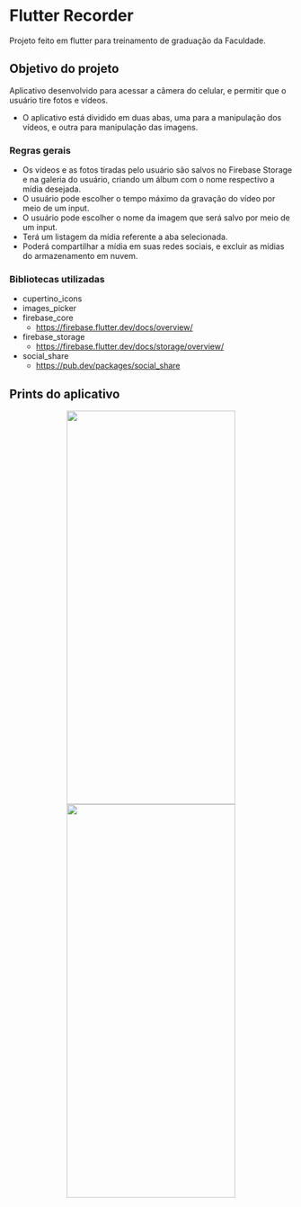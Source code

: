 # Flutter Recorder

Projeto feito em flutter para treinamento de graduação da Faculdade.

## Objetivo do projeto

Aplicativo desenvolvido para acessar a câmera do celular, e permitir que o usuário tire fotos e vídeos.
  - O aplicativo está dividido em duas abas, uma para a manipulação dos vídeos, e outra para manipulação das imagens.

### Regras gerais

  - Os vídeos e as fotos tiradas pelo usuário são salvos no Firebase Storage e na galeria do usuário, criando um álbum com o nome respectivo a mídia desejada.
  - O usuário pode escolher o tempo máximo da gravação do vídeo por meio de um input.
  - O usuário pode escolher o nome da imagem que será salvo por meio de um input.
  - Terá um listagem da mídia referente a aba selecionada.
  - Poderá compartilhar a mídia em suas redes sociais, e excluir as mídias do armazenamento em nuvem.

### Bibliotecas utilizadas

  - cupertino_icons
  - images_picker
  - firebase_core
    - https://firebase.flutter.dev/docs/overview/
  - firebase_storage
    - https://firebase.flutter.dev/docs/storage/overview/    
  - social_share
    - https://pub.dev/packages/social_share


## Prints do aplicativo

<div  style="display: inline_block" align="center">
  <div class="box">
    <img src="https://user-images.githubusercontent.com/73621789/172022681-6af7572e-5f20-494f-a8bc-78d9800b61f5.jpg" height="700" width="300" />
    <img src="https://user-images.githubusercontent.com/73621789/172022929-41d082cc-6141-4bbf-b110-b60662d3ec3f.jpg" height="700" width="300" />
  </div>
</div>




